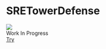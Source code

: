 # SRETowerDefense
![](https://github.com/yigitbey/SRETowerDefense/workflows/godot-ci%20export/badge.svg)  
Work In Progress  
[Try](http://playcloudarchitect.com/)
